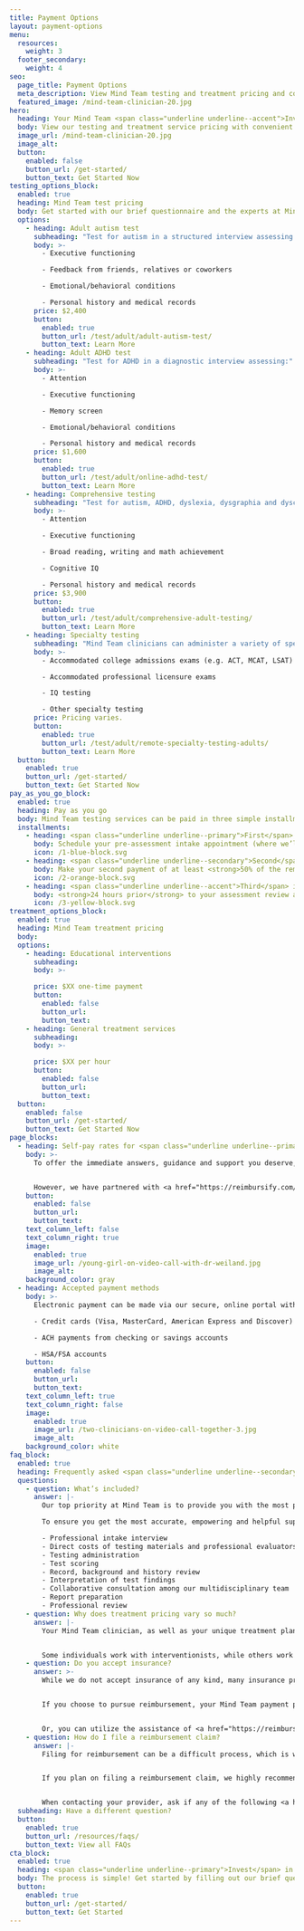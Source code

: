 ```yaml
---
title: Payment Options
layout: payment-options
menu:
  resources:
    weight: 3
  footer_secondary:
    weight: 4
seo:
  page_title: Payment Options
  meta_description: View Mind Team testing and treatment pricing and convenient online self-pay options and see what’s included in your investment.
  featured_image: /mind-team-clinician-20.jpg
hero:
  heading: Your Mind Team <span class="underline underline--accent">Investment</span>
  body: View our testing and treatment service pricing with convenient online self-pay options and learn about everything included in your investment.
  image_url: /mind-team-clinician-20.jpg
  image_alt:
  button:
    enabled: false
    button_url: /get-started/
    button_text: Get Started Now
testing_options_block:
  enabled: true
  heading: Mind Team test pricing
  body: Get started with our brief questionnaire and the experts at Mind Team will help you determine the test that best suits your child’s needs.
  options:
    - heading: Adult autism test
      subheading: "Test for autism in a structured interview assessing:"
      body: >-
        - Executive functioning

        - Feedback from friends, relatives or coworkers

        - Emotional/behavioral conditions

        - Personal history and medical records
      price: $2,400
      button:
        enabled: true
        button_url: /test/adult/adult-autism-test/
        button_text: Learn More
    - heading: Adult ADHD test
      subheading: "Test for ADHD in a diagnostic interview assessing:"
      body: >-
        - Attention

        - Executive functioning

        - Memory screen

        - Emotional/behavioral conditions

        - Personal history and medical records
      price: $1,600
      button:
        enabled: true
        button_url: /test/adult/online-adhd-test/
        button_text: Learn More
    - heading: Comprehensive testing
      subheading: "Test for autism, ADHD, dyslexia, dysgraphia and dyscalculia all in one comprehensive diagnostic interview assessing:"
      body: >-
        - Attention

        - Executive functioning

        - Broad reading, writing and math achievement

        - Cognitive IQ

        - Personal history and medical records
      price: $3,900
      button:
        enabled: true
        button_url: /test/adult/comprehensive-adult-testing/
        button_text: Learn More
    - heading: Specialty testing
      subheading: "Mind Team clinicians can administer a variety of specialized tests including: "
      body: >-
        - Accommodated college admissions exams (e.g. ACT, MCAT, LSAT) 

        - Accommodated professional licensure exams

        - IQ testing

        - Other specialty testing
      price: Pricing varies.
      button:
        enabled: true
        button_url: /test/adult/remote-specialty-testing-adults/
        button_text: Learn More
  button:
    enabled: true
    button_url: /get-started/
    button_text: Get Started Now
pay_as_you_go_block:
  enabled: true
  heading: Pay as you go
  body: Mind Team testing services can be paid in three simple installments throughout your testing process.
  installments:
    - heading: <span class="underline underline--primary">First</span> installment
      body: Schedule your pre-assessment intake appointment (where we’ll determine which Mind Test is right for you) with an initial <strong>$150 deposit</strong>.
      icon: /1-blue-block.svg
    - heading: <span class="underline underline--secondary">Second</span> installment
      body: Make your second payment of at least <strong>50% of the remaining balance</strong> to schedule your assessment.
      icon: /2-orange-block.svg
    - heading: <span class="underline underline--accent">Third</span> installment
      body: <strong>24 hours prior</strong> to your assessment review appointment, final payment of any remaining balance is due.
      icon: /3-yellow-block.svg
treatment_options_block:
  enabled: true
  heading: Mind Team treatment pricing
  body:
  options:
    - heading: Educational interventions
      subheading:
      body: >-

      price: $XX one-time payment
      button:
        enabled: false
        button_url:
        button_text:
    - heading: General treatment services
      subheading:
      body: >-

      price: $XX per hour
      button:
        enabled: false
        button_url:
        button_text:
  button:
    enabled: false
    button_url: /get-started/
    button_text: Get Started Now
page_blocks:
  - heading: Self-pay rates for <span class="underline underline--primary">immediate support</span>
    body: >-
      To offer the immediate answers, guidance and support you deserve, free from referral requirements and other obstacles, Mind Team does not accept insurance. 


      However, we have partnered with <a href="https://reimbursify.com/" target="_blank" rel="noopener noreferrer nofollower">Reimbursify</a> and <a href="https://www.zaya.health/" target="_blank" rel="noopener noreferrer nofollower">Zaya Health</a> to assist you in getting your testing and/or treatment reimbursed (if your provider covers out-of-network testing and treatment), without the typical stress of filing a claim.
    button:
      enabled: false
      button_url:
      button_text:
    text_column_left: false
    text_column_right: true
    image:
      enabled: true
      image_url: /young-girl-on-video-call-with-dr-weiland.jpg
      image_alt:
    background_color: gray
  - heading: Accepted payment methods
    body: >-
      Electronic payment can be made via our secure, online portal with the following methods: 

      - Credit cards (Visa, MasterCard, American Express and Discover)

      - ACH payments from checking or savings accounts 

      - HSA/FSA accounts
    button:
      enabled: false
      button_url:
      button_text:
    text_column_left: true
    text_column_right: false
    image:
      enabled: true
      image_url: /two-clinicians-on-video-call-together-3.jpg
      image_alt:
    background_color: white
faq_block:
  enabled: true
  heading: Frequently asked <span class="underline underline--secondary">questions</span>
  questions:
    - question: What’s included?
      answer: |-
        Our top priority at Mind Team is to provide you with the most professional neurodivergent testing possible, which includes hours of behind-the scenes work from our multidisciplinary team.

        To ensure you get the most accurate, empowering and helpful support possible, your Mind Team testing investment includes:

        - Professional intake interview
        - Direct costs of testing materials and professional evaluators
        - Testing administration
        - Test scoring
        - Record, background and history review
        - Interpretation of test findings
        - Collaborative consultation among our multidisciplinary team
        - Report preparation
        - Professional review
    - question: Why does treatment pricing vary so much?
      answer: |-
        Your Mind Team clinician, as well as your unique treatment plan, is customized to your/your child’s specific mind and needs. 


        Some individuals work with interventionists, while others work with school psychologists or clinicians specializing in autism or ADHD treatment. Your hourly treatment rate will depend on the type of clinician that best suits your needs.
    - question: Do you accept insurance?
      answer: >-
        While we do not accept insurance of any kind, many insurance providers offer out-of-network reimbursement for professional testing and/or treatment services. 


        If you choose to pursue reimbursement, your Mind Team payment process will remain the same. Once you’ve made your electronic payment via our online portal, you’ll can then file a claim with your insurance provider for full or partial reimbursement, depending on your coverage. 


        Or, you can utilize the assistance of <a href="https://reimbursify.com/" target="_blank" rel="noopener noreferrer nofollower">Reimbursify</a> and <a href="https://www.zaya.health/" target="_blank" rel="noopener noreferrer nofollower">Zaya Health</a>, who we’ve partnered with to make the reimbursement process less of a hassle.
    - question: How do I file a reimbursement claim?
      answer: |-
        Filing for reimbursement can be a difficult process, which is why we’ve partnered with <a href="https://reimbursify.com/" target="_blank" rel="noopener noreferrer nofollower">Reimbursify</a> and <a href="https://www.zaya.health/" target="_blank" rel="noopener noreferrer nofollower">Zaya Health</a>. These companies help file your claim quickly and do the hard work for you.


        If you plan on filing a reimbursement claim, we highly recommend contacting your insurance provider prior to scheduling your Mind Team service. Some providers require <a href="https://www.priorauthtraining.org/prior-authorization/" target="_blank" rel="noopener noreferrer nofollower">prior authorization</a> to approve reimbursement coverage. 


        When contacting your provider, ask if any of the following <a href="https://www.ama-assn.org/practice-management/cpt/cpt-overview-and-code-approval" target="_blank" rel="noopener noreferrer nofollower">CPT codes</a> need prior authorization for qualify or reimbursement: 96130, 96131, 96132, 96133, 96136, 96137, 96112, 96113, 96125.
  subheading: Have a different question?
  button:
    enabled: true
    button_url: /resources/faqs/
    button_text: View all FAQs
cta_block:
  enabled: true
  heading: <span class="underline underline--primary">Invest</span> in your mind.
  body: The process is simple! Get started by filling out our brief questionnaire.
  button:
    enabled: true
    button_url: /get-started/
    button_text: Get Started
---
```

